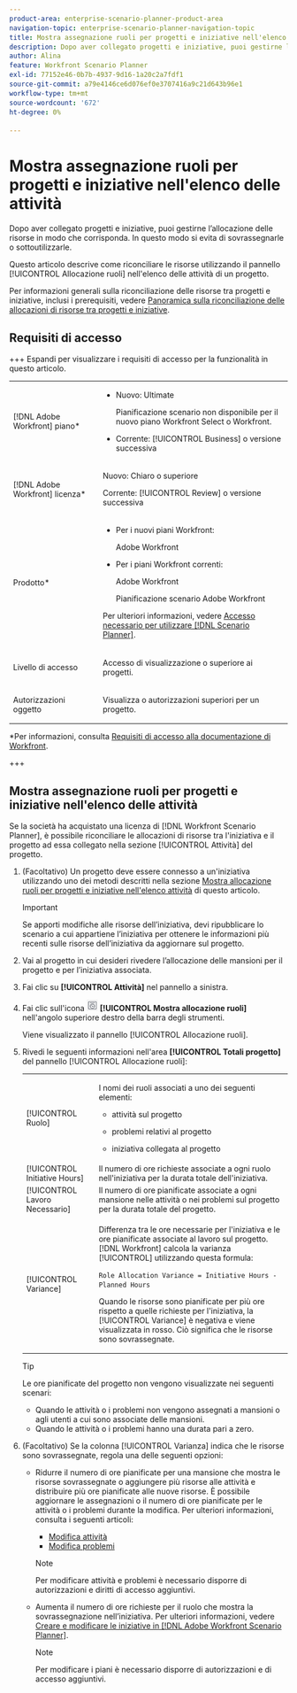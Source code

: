 ```yaml
---
product-area: enterprise-scenario-planner-product-area
navigation-topic: enterprise-scenario-planner-navigation-topic
title: Mostra assegnazione ruoli per progetti e iniziative nell'elenco delle attività
description: Dopo aver collegato progetti e iniziative, puoi gestirne l’allocazione delle risorse in modo che corrisponda. In questo modo si evita di sovrassegnarle o sottoutilizzarle.
author: Alina
feature: Workfront Scenario Planner
exl-id: 77152e46-0b7b-4937-9d16-1a20c2a7fdf1
source-git-commit: a79e4146ce6d076ef0e3707416a9c21d643b96e1
workflow-type: tm+mt
source-wordcount: '672'
ht-degree: 0%

---
```


# Mostra assegnazione ruoli per progetti e iniziative nell&#39;elenco delle attività

<!--Audited: 07/2024-->

Dopo aver collegato progetti e iniziative, puoi gestirne l’allocazione delle risorse in modo che corrisponda. In questo modo si evita di sovrassegnarle o sottoutilizzarle.

Questo articolo descrive come riconciliare le risorse utilizzando il pannello [!UICONTROL Allocazione ruoli] nell&#39;elenco delle attività di un progetto.

Per informazioni generali sulla riconciliazione delle risorse tra progetti e iniziative, inclusi i prerequisiti, vedere [Panoramica sulla riconciliazione delle allocazioni di risorse tra progetti e iniziative](../scenario-planner/overview-reconcile-allocations-between-projects-initiatives.md).

## Requisiti di accesso

+++ Espandi per visualizzare i requisiti di accesso per la funzionalità in questo articolo.

<table style="table-layout:auto"> 
 <col> 
 <col> 
 <tbody> 
  <tr> 
   <td> <p>[!DNL Adobe Workfront] piano*</p> </td> 
   <td> <ul></li>
   <li><p>Nuovo: Ultimate </p></li>
   <p>Pianificazione scenario non disponibile per il nuovo piano Workfront Select o Workfront. </p>
   <li><p>Corrente: [!UICONTROL Business] o versione successiva</p></ul>
   </td> 
  </tr> 
  <tr> 
   <td> <p>[!DNL Adobe Workfront] licenza*</p> </td> 
   <td> <p>Nuovo: Chiaro o superiore</p> 
   <p>Corrente: [!UICONTROL Review] o versione successiva</p> </td> 
  </tr> 
  <tr> 
   <td>Prodotto* </td> 
   <td> <ul><li><p>Per i nuovi piani Workfront:</p><p> Adobe Workfront</li></p>
   <li><p>Per i piani Workfront correnti: </p>
   <p>Adobe Workfront</p> <p>Pianificazione scenario Adobe Workfront</p></li></ul>

<p>Per ulteriori informazioni, vedere <a href="../scenario-planner/access-needed-to-use-sp.md" class="MCXref xref">Accesso necessario per utilizzare [!DNL Scenario Planner]</a>. </p> </td> 
  </tr> 
  <tr data-mc-conditions=""> 
   <td>Livello di accesso </td> 
   <td> <p>Accesso di visualizzazione o superiore ai progetti.</p> </td> 
  </tr> 
  <tr data-mc-conditions=""> 
   <td> <p>Autorizzazioni oggetto </p> </td> 
   <td> <p> Visualizza o autorizzazioni superiori per un progetto.</p> </td> 
  </tr> 
 </tbody> 
</table>

*Per informazioni, consulta [Requisiti di accesso alla documentazione di Workfront](/help/quicksilver/administration-and-setup/add-users/access-levels-and-object-permissions/access-level-requirements-in-documentation.md).

+++

## Mostra assegnazione ruoli per progetti e iniziative nell&#39;elenco delle attività

Se la società ha acquistato una licenza di [!DNL Workfront Scenario Planner], è possibile riconciliare le allocazioni di risorse tra l&#39;iniziativa e il progetto ad essa collegato nella sezione [!UICONTROL Attività] del progetto.

1. (Facoltativo) Un progetto deve essere connesso a un&#39;iniziativa utilizzando uno dei metodi descritti nella sezione [Mostra allocazione ruoli per progetti e iniziative nell&#39;elenco attività](#show-role-allocation-for-projects-and-initiatives-in-the-task-list) di questo articolo.

   >[!IMPORTANT]
   >
   >Se apporti modifiche alle risorse dell’iniziativa, devi ripubblicare lo scenario a cui appartiene l’iniziativa per ottenere le informazioni più recenti sulle risorse dell’iniziativa da aggiornare sul progetto.

1. Vai al progetto in cui desideri rivedere l’allocazione delle mansioni per il progetto e per l’iniziativa associata.
1. Fai clic su **[!UICONTROL Attività]** nel pannello a sinistra.
1. Fai clic sull&#39;icona ![](assets/show-role-allocation-icon.png) **[!UICONTROL Mostra allocazione ruoli]** nell&#39;angolo superiore destro della barra degli strumenti.

   Viene visualizzato il pannello [!UICONTROL Allocazione ruoli].

   <!--
   <p data-mc-conditions="QuicksilverOrClassic.Draft mode">(NOTE: ensure this step stays 5 to match the mention of it in the section below)</p>
   -->

1. Rivedi le seguenti informazioni nell&#39;area **[!UICONTROL Totali progetto]** del pannello [!UICONTROL Allocazione ruoli]:

   <table style="table-layout:auto"> 
    <col> 
    <col> 
    <tbody> 
     <tr> 
      <td role="rowheader">[!UICONTROL Ruolo]</td> 
      <td> <p>I nomi dei ruoli associati a uno dei seguenti elementi:</p> 
       <ul> 
        <li> <p>attività sul progetto</p> </li> 
        <li> <p>problemi relativi al progetto</p> </li> 
        <li> <p>iniziativa collegata al progetto</p> </li> 
       </ul> </td> 
     </tr> 
     <tr> 
      <td role="rowheader">[!UICONTROL Initiative Hours]</td> 
      <td>Il numero di ore richieste associate a ogni ruolo nell'iniziativa per la durata totale dell'iniziativa. </td> 
     </tr> 
     <tr> 
      <td role="rowheader">[!UICONTROL Lavoro Necessario]</td> 
      <td>Il numero di ore pianificate associate a ogni mansione nelle attività o nei problemi sul progetto per la durata totale del progetto. </td> 
     </tr> 
     <tr> 
      <td role="rowheader">[!UICONTROL Variance]</td> 
      <td> <p>Differenza tra le ore necessarie per l'iniziativa e le ore pianificate associate al lavoro sul progetto. [!DNL Workfront] calcola la varianza [!UICONTROL] utilizzando questa formula:</p> <p><code>Role Allocation Variance = Initiative Hours - Planned Hours</code> </p> <p>Quando le risorse sono pianificate per più ore rispetto a quelle richieste per l'iniziativa, la [!UICONTROL Variance] è negativa e viene visualizzata in rosso. Ciò significa che le risorse sono sovrassegnate. </p> </td> 
     </tr> 
    </tbody> 
   </table>

   >[!TIP]
   >
   >Le ore pianificate del progetto non vengono visualizzate nei seguenti scenari:
   >
   >   
   >   
   >   * Quando le attività o i problemi non vengono assegnati a mansioni o agli utenti a cui sono associate delle mansioni.
   >   * Quando le attività o i problemi hanno una durata pari a zero.
   >   
   >



1. (Facoltativo) Se la colonna [!UICONTROL Varianza] indica che le risorse sono sovrassegnate, regola una delle seguenti opzioni:

   * Ridurre il numero di ore pianificate per una mansione che mostra le risorse sovrassegnate o aggiungere più risorse alle attività e distribuire più ore pianificate alle nuove risorse. È possibile aggiornare le assegnazioni o il numero di ore pianificate per le attività o i problemi durante la modifica. Per ulteriori informazioni, consulta i seguenti articoli:

      * [Modifica attività](../manage-work/tasks/manage-tasks/edit-tasks.md)
      * [Modifica problemi](../manage-work/issues/manage-issues/edit-issues.md)

     >[!NOTE]
     >
     >Per modificare attività e problemi è necessario disporre di autorizzazioni e diritti di accesso aggiuntivi.

   * Aumenta il numero di ore richieste per il ruolo che mostra la sovrassegnazione nell’iniziativa. Per ulteriori informazioni, vedere [Creare e modificare le iniziative in [!DNL Adobe Workfront Scenario Planner]](create-and-edit-initiatives.md).

     >[!NOTE]
     >
     >Per modificare i piani è necessario disporre di autorizzazioni e di accesso aggiuntivi.


